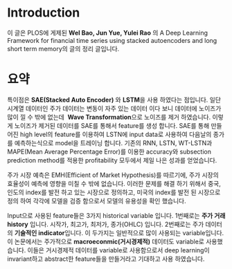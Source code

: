 # Introduction

이 글은  PLOS에 게제된 **WeI Bao, Jun Yue, Yulei Rao** 의 A Deep Learning Framework for financial time series using stacked autoencoders and long short term memory의 글의 정리 글입니다.


# 요약

특이점은 **SAE(Stacked Auto Encoder)** 와 **LSTM**을 사용 하였다는 점입니다. 일단 시계열 데이터인 주가 데이터는 변동이 자주 있는 데이터 이다 보니 데이터에 노이즈가 많이 낄 수 밖에 없는데  **Wave Transformation**으로 노이즈를 제거 하였습니다. 이렇게 노이즈가 제거된 데이터를 SAE를 통해서 feature를 생성 합니다.  SAE를 통해 만들어진 high level의 feature를 이용하여 LSTN에 input data로 사용하여 다음날의 종가를 예측하는식으로 model을 트레이닝 합니다. 기존의 RNN, LSTN,  WT-LSTN과 MAPE(Mean Average Percentage Error)를 이용한 accuracy와 subsection prediction method를 적용한 profitability 모두에서 제일 나은 성과를 얻었습니다.

주가 시장 예측은 EMH(Efficient of Market Hypothesis)를 따르기에, 주가 시장의 효율성이 예측에 영향을 미칠 수 밖에 없습니다. 이러한 문제를 해결 하기 위해서 중국, 인도의 index를 발전 하고 있는 시장으로 정의하고, 미국의 index를 발전 된 시장으로 정의 하여 각각에 모델을 검증 함으로서 모델의 유용성을 확인 했습니다. 

Input으로 사용된 feature들은 3가지 historical variable 입니다. 1번째로는 **주가 거래 history** 입니다. 시작가, 최고가, 최저가, 종가(OHLC) 입니다. 2번째로는 주가 데이터의 **기술적인 indicator**입니다. 이 두가지는 일반적으로 많이 사용되는 variable입니다. 이 논문에서는 주가적으로 **macroeconmic(거시경제적)** 데이터도 variable로 사용했습니다. 이들은 거시경제적 데이터를 variable로 사용함으로서 deep learning이 invariant하고 abstract한 feature들을 만들거라고 기대하고 사용 하였습니다.

